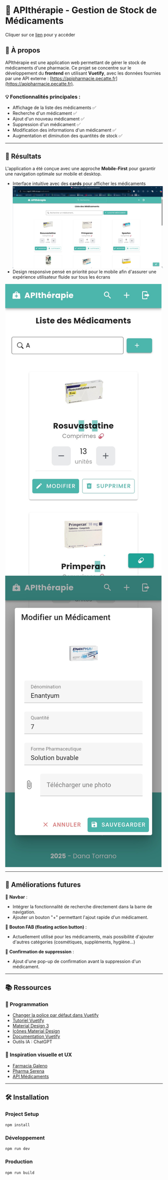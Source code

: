 # 💊 APIthérapie - Gestion de Stock de Médicaments
Cliquer sur ce [lien](https://jy7jk9-3000.csb.app/) pour y accéder

## 🏥 À propos

APIthérapie est une application web permettant de gérer le stock de médicaments d'une pharmacie. Ce projet se concentre sur le développement du **frontend** en utilisant **Vuetify**, avec les données fournies par une API externe : [https://apipharmacie.pecatte.fr](https://apipharmacie.pecatte.fr).

### 💡 Fonctionnalités principales :

- Affichage de la liste des médicaments ✅ 
- Recherche d'un médicament ✅
- Ajout d'un nouveau médicament ✅
- Suppression d'un médicament ✅ 
- Modification des informations d'un médicament ✅
- Augmentation et diminution des quantités de stock ✅

---

## 📸 Résultats

L'application a été conçue avec une approche **Mobile-First** pour garantir une navigation optimale sur mobile et desktop.

- Interface intuitive avec des **cards** pour afficher les médicaments
  ![](/resultats-readme/screenshot-1740940392896.png)
- Design responsive pensé en priorité pour le mobile afin d'assurer une expérience utilisateur fluide sur tous les écrans
<img src="/resultats-readme/1740939898348.jpg" width="500" align="center">
<img src="/resultats-readme/1740939898278.jpg" width="500" align="center">

---

## 🚀 Améliorations futures

🔹 **Navbar** :

- Intégrer la fonctionnalité de recherche directement dans la barre de navigation.
- Ajouter un bouton "+" permettant l'ajout rapide d'un médicament.

🔹 **Bouton FAB (floating action button)** :

- Actuellement utilisé pour les médicaments, mais possibilité d'ajouter d'autres catégories (cosmétiques, suppléments, hygiène...)

🔹 **Confirmation de suppression** :

- Ajout d'une pop-up de confirmation avant la suppression d'un médicament.

---

## 📚 Ressources

### 🎨 Programmation

- [Changer la police par défaut dans Vuetify](https://noakash.medium.com/vuetify-default-font-change-7c428e2c7955)
- [Tutoriel Vuetify](https://www.youtube.com/watch?v=2uZYKcKHgU0\&list=PL4cUxeGkcC9g0MQZfHwKcuB0Yswgb3gA5)
- [Material Design 3](https://m3.material.io/)
- [Icônes Material Design](https://pictogrammers.github.io/@mdi/font/4.5.95/)
- [Documentation Vuetify](https://vuetifyjs.com/en/components/all/)
- Outils IA : ChatGPT

### 👀 Inspiration visuelle et UX

- [Farmacia Galeno](https://www.farmaciagaleno.com/tiendas-galeno)
- [Pharma Serena](https://www.pharmaserena.it/fr/7-medicaments)
- [API Médicaments](https://api-medicaments.fr/)

---

## 🛠️ Installation

### Project Setup

```bash
npm install
```

### Développement

```bash
npm run dev
```

### Production

```bash
npm run build
```

